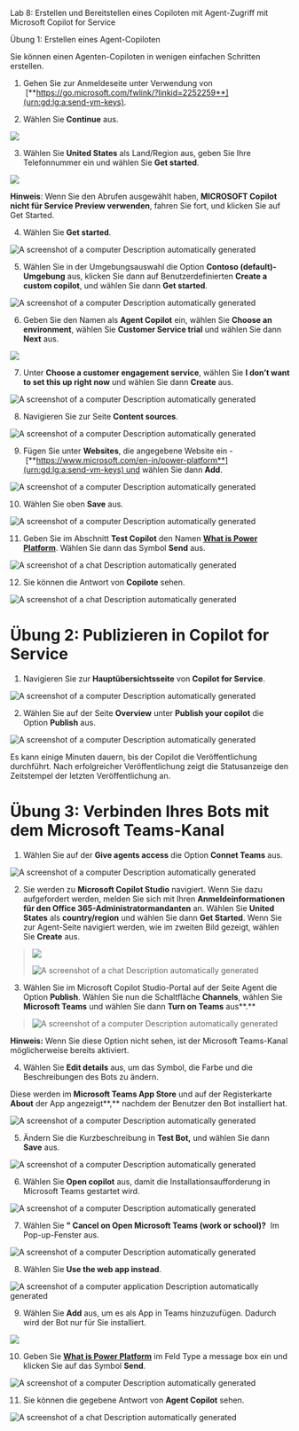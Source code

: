 Lab 8: Erstellen und Bereitstellen eines Copiloten mit Agent-Zugriff mit
Microsoft Copilot for Service

Übung 1: Erstellen eines Agent-Copiloten

Sie können einen Agenten-Copiloten in wenigen einfachen Schritten
erstellen.

1.  Gehen Sie zur Anmeldeseite unter Verwendung von
     [**https://go.microsoft.com/fwlink/?linkid=2252259**](urn:gd:lg:a:send-vm-keys).

2.  Wählen Sie **Continue** aus.

![](./media/image1.png)

3.  Wählen Sie **United States** als Land/Region aus, geben Sie Ihre
    Telefonnummer ein und wählen Sie **Get started**.

![](./media/image2.png)

**Hinweis**: Wenn Sie den Abrufen ausgewählt haben, **MICROSOFT Copilot
nicht für Service Preview verwenden**, fahren Sie fort, und klicken Sie
auf Get Started.

4.  Wählen Sie **Get started**.

![A screenshot of a computer Description automatically
generated](./media/image3.png)

5.  Wählen Sie in der Umgebungsauswahl die Option **Contoso
    (default)-Umgebung** aus, klicken Sie dann auf Benutzerdefinierten
    **Create a custom copilot**, und wählen Sie dann **Get started**.

![A screenshot of a computer Description automatically
generated](./media/image4.png)

6.  Geben Sie den Namen als **Agent Copilot** ein, wählen Sie **Choose
    an environment**, wählen Sie **Customer Service trial** und wählen
    Sie dann **Next** aus.

![](./media/image5.png)

7.  Unter **Choose a customer engagement service**, wählen Sie **I don’t
    want to set this up right now** und wählen Sie dann **Create** aus.

![A screenshot of a computer Description automatically
generated](./media/image6.png)

8.  Navigieren Sie zur Seite **Content sources**.

![A screenshot of a computer Description automatically
generated](./media/image7.png)

9.  Fügen Sie unter **Websites**, die angegebene Website ein
    - [**https://www.microsoft.com/en-in/power-platform**](urn:gd:lg:a:send-vm-keys) und
    wählen Sie dann **Add**.

![A screenshot of a computer Description automatically
generated](./media/image8.png)

10. Wählen Sie oben **Save** aus.

![A screenshot of a computer Description automatically
generated](./media/image9.png)

11. Geben Sie im Abschnitt **Test Copilot** den Namen [**What is Power
    Platform**](urn:gd:lg:a:send-vm-keys). Wählen Sie dann das Symbol
    **Send** aus.

![A screenshot of a chat Description automatically
generated](./media/image10.png)

12. Sie können die Antwort von **Copilote** sehen.

![A screenshot of a chat Description automatically
generated](./media/image11.png)

# Übung 2: Publizieren in Copilot for Service

1.  Navigieren Sie zur **Hauptübersichtsseite** von **Copilot for
    Service**.

![A screenshot of a computer Description automatically
generated](./media/image12.png)

2.  Wählen Sie auf der Seite **Overview** unter **Publish your
    copilot** die Option **Publish** aus.

![A screenshot of a computer Description automatically
generated](./media/image13.png)

Es kann einige Minuten dauern, bis der Copilot die Veröffentlichung
durchführt. Nach erfolgreicher Veröffentlichung zeigt die Statusanzeige
den Zeitstempel der letzten Veröffentlichung an.

# Übung 3: Verbinden Ihres Bots mit dem Microsoft Teams-Kanal

1.  Wählen Sie auf der **Give agents access** die Option **Connet
    Teams** aus.

![A screenshot of a computer Description automatically
generated](./media/image14.png)

2.  Sie werden zu **Microsoft Copilot Studio** navigiert. Wenn Sie dazu
    aufgefordert werden, melden Sie sich mit Ihren
    **Anmeldeinformationen für den Office 365-Administratormandanten**
    an. Wählen Sie **United States** als **country/region** und wählen
    Sie dann **Get Started**. Wenn Sie zur Agent-Seite navigiert werden,
    wie im zweiten Bild gezeigt, wählen Sie **Create** aus.

> ![](./media/image15.png)
>
> ![A screenshot of a chat Description automatically
> generated](./media/image16.png)

3.  Wählen Sie im Microsoft Copilot Studio-Portal auf der Seite Agent
    die Option **Publish**. Wählen Sie nun die Schaltfläche
    **Channels**, wählen Sie **Microsoft Teams** und wählen Sie dann
    **Turn on Teams** aus**.**

> ![A screenshot of a computer Description automatically
> generated](./media/image17.png)

**Hinweis:** Wenn Sie diese Option nicht sehen, ist der Microsoft
Teams-Kanal möglicherweise bereits aktiviert.

4.  Wählen Sie **Edit details** aus, um das Symbol, die Farbe und die
    Beschreibungen des Bots zu ändern.

Diese werden im **Microsoft Teams App Store** und auf der Registerkarte
**About** der App angezeigt**,** nachdem der Benutzer den Bot
installiert hat.

![A screenshot of a computer Description automatically
generated](./media/image18.png)

5.  Ändern Sie die Kurzbeschreibung in **Test Bot,** und wählen Sie dann
    **Save** aus.

![A screenshot of a computer Description automatically
generated](./media/image19.png)

6.  Wählen Sie **Open copilot** aus, damit die Installationsaufforderung
    in Microsoft Teams gestartet wird.

![A screenshot of a computer Description automatically
generated](./media/image20.png)

7.  Wählen Sie **" Cancel on Open Microsoft Teams (work or school)?** 
    Im Pop-up-Fenster aus.

![A screenshot of a computer Description automatically
generated](./media/image21.png)

8.  Wählen Sie **Use the web app instead**.

![A screenshot of a computer application Description automatically
generated](./media/image22.png)

9.  Wählen Sie **Add** aus, um es als App in Teams hinzuzufügen. Dadurch
    wird der Bot nur für Sie installiert.

![](./media/image23.png)

10. Geben Sie [**What is Power Platform**](urn:gd:lg:a:send-vm-keys) im
    Feld Type a message box ein und klicken Sie auf das Symbol **Send**.

![A screenshot of a computer Description automatically
generated](./media/image24.png)

11. Sie können die gegebene Antwort von **Agent Copilot** sehen.

![A screenshot of a chat Description automatically
generated](./media/image25.png)

